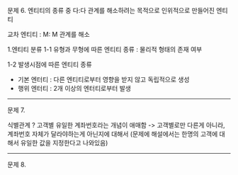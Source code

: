 

문제 6. 엔티티의 종류 중 다:다 관계를 해소하려는 목적으로 인위적으로 만들어진 엔티티

교차 엔티티 : M: M 관계를 해소

1.엔티티 분류
1-1 유형과 무형에 따른 엔티티 종류 : 물리적 형태의 존재 여부 

1-2 발생시점에 따른 엔티티 종류
- 기본 엔터티 : 다른 엔티티로부터 영향을 받지 않고 독립적으로 생성
- 행위 엔터티 : 2개 이상의 엔터티로부터 발생 

---

문제 7.

식별관계 ?
고객별 유일한 계좌번호라는 개념이 애매함 
-> 고객별로만 다른게 아니라, 계좌번호 자체가 달라야하는게 아닌지에 대해서 (문제에 해설에서는 한명의 고객에 대해서 유일한 값을 지정한다고 나와있음)

---

문제 8.
